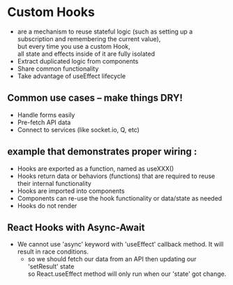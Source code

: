 # Custom Hooks  
   
  - are a mechanism to reuse stateful logic (such as setting up a subscription and remembering the current value),  
   but every time you use a custom Hook,  
   all state and effects inside of it are fully isolated  
  - Extract duplicated logic from components  
  - Share common functionality  
  - Take advantage of useEffect lifecycle  
  

## Common use cases – make things DRY!  
 - Handle forms easily  
 - Pre-fetch API data  
 - Connect to services (like socket.io, Q, etc)  


## example that demonstrates proper wiring :  
 - Hooks are exported as a function, named as useXXX()
 - Hooks return data or behaviors (functions) that are required to reuse their internal functionality
 - Hooks are imported into components
 - Components can re-use the hook functionality or data/state as needed
 - Hooks do not render


## React Hooks with Async-Await  
  - We cannot use 'async' keyword with 'useEffect' callback method. It will result in race conditions.  
    - so we should fetch our data from an API then updating our 'setResult' state  
    so React.useEffect method will only run when our 'state' got change.  
    



